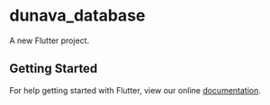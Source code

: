 # dunava_database

A new Flutter project.

## Getting Started

For help getting started with Flutter, view our online
[documentation](https://flutter.io/).
